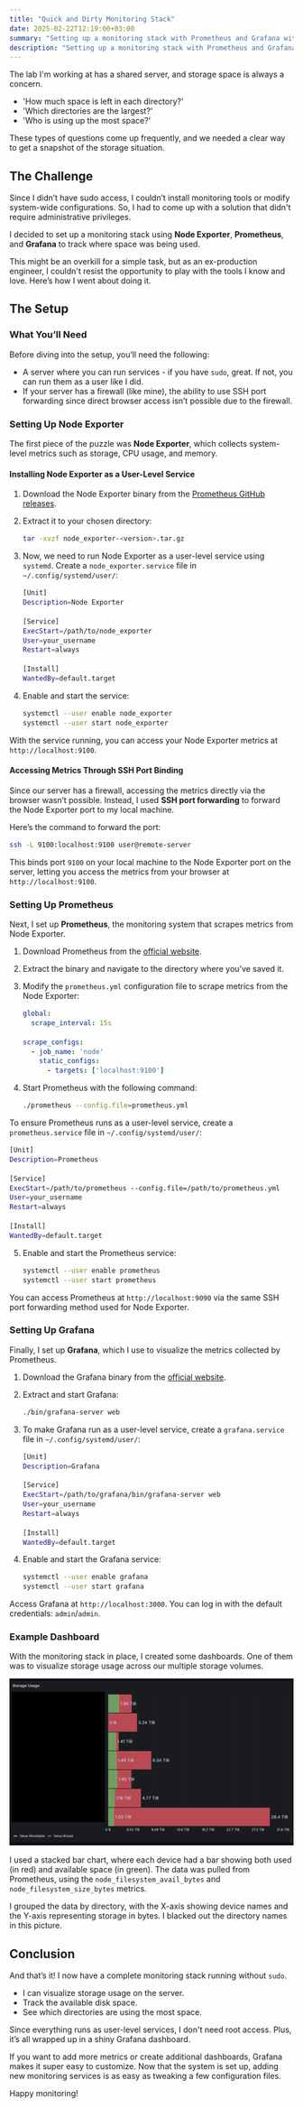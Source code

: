 ```yaml
---
title: "Quick and Dirty Monitoring Stack"
date: 2025-02-22T12:19:00+03:00
summary: "Setting up a monitoring stack with Prometheus and Grafana without sudo."
description: "Setting up a monitoring stack with Prometheus and Grafana without sudo."
---
```

The lab I'm working at has a shared server, and storage space is always a concern.
- 'How much space is left in each directory?' 
- 'Which directories are the largest?' 
- 'Who is using up the most space?' 

These types of questions come up frequently, and we needed a clear way to get a snapshot of the storage situation.

## The Challenge

Since I didn’t have sudo access, I couldn’t install monitoring tools or modify system-wide configurations. So, I had to come up with a solution that didn't require administrative privileges.

I decided to set up a monitoring stack using **Node Exporter**, **Prometheus**, and **Grafana** to track where space was being used. 

This might be an overkill for a simple task, but as an ex-production engineer, I couldn't resist the opportunity to play with the tools I know and love. Here’s how I went about doing it.

## The Setup

### What You’ll Need

Before diving into the setup, you’ll need the following:

- A server where you can run services - if you have `sudo`, great. If not, you can run them as a user like I did.
- If your server has a firewall (like mine), the ability to use SSH port forwarding since direct browser access isn’t possible due to the firewall.

### Setting Up Node Exporter

The first piece of the puzzle was **Node Exporter**, which collects system-level metrics such as storage, CPU usage, and memory. 

#### Installing Node Exporter as a User-Level Service

1. Download the Node Exporter binary from the [Prometheus GitHub releases](https://github.com/prometheus/node_exporter/releases).
2. Extract it to your chosen directory:

   ```bash
   tar -xvzf node_exporter-<version>.tar.gz
   ```

3. Now, we need to run Node Exporter as a user-level service using `systemd`. Create a `node_exporter.service` file in `~/.config/systemd/user/`:

   ```bash
   [Unit]
   Description=Node Exporter

   [Service]
   ExecStart=/path/to/node_exporter
   User=your_username
   Restart=always

   [Install]
   WantedBy=default.target
   ```

4. Enable and start the service:

   ```bash
   systemctl --user enable node_exporter
   systemctl --user start node_exporter
   ```

With the service running, you can access your Node Exporter metrics at `http://localhost:9100`.

#### Accessing Metrics Through SSH Port Binding

Since our server has a firewall, accessing the metrics directly via the browser wasn’t possible. Instead, I used **SSH port forwarding** to forward the Node Exporter port to my local machine.

Here’s the command to forward the port:

```bash
ssh -L 9100:localhost:9100 user@remote-server
```

This binds port `9100` on your local machine to the Node Exporter port on the server, letting you access the metrics from your browser at `http://localhost:9100`.

### Setting Up Prometheus

Next, I set up **Prometheus**, the monitoring system that scrapes metrics from Node Exporter.

1. Download Prometheus from the [official website](https://prometheus.io/download/).
2. Extract the binary and navigate to the directory where you’ve saved it.
3. Modify the `prometheus.yml` configuration file to scrape metrics from the Node Exporter:

   ```yaml
   global:
     scrape_interval: 15s

   scrape_configs:
     - job_name: 'node'
       static_configs:
         - targets: ['localhost:9100']
   ```

4. Start Prometheus with the following command:

   ```bash
   ./prometheus --config.file=prometheus.yml
   ```

To ensure Prometheus runs as a user-level service, create a `prometheus.service` file in `~/.config/systemd/user/`:

```bash
[Unit]
Description=Prometheus

[Service]
ExecStart=/path/to/prometheus --config.file=/path/to/prometheus.yml
User=your_username
Restart=always

[Install]
WantedBy=default.target
```

5. Enable and start the Prometheus service:

   ```bash
   systemctl --user enable prometheus
   systemctl --user start prometheus
   ```

You can access Prometheus at `http://localhost:9090` via the same SSH port forwarding method used for Node Exporter.

### Setting Up Grafana

Finally, I set up **Grafana**, which I use to visualize the metrics collected by Prometheus.

1. Download the Grafana binary from the [official website](https://grafana.com/grafana/download).
2. Extract and start Grafana:

   ```bash
   ./bin/grafana-server web
   ```

3. To make Grafana run as a user-level service, create a `grafana.service` file in `~/.config/systemd/user/`:

   ```bash
   [Unit]
   Description=Grafana

   [Service]
   ExecStart=/path/to/grafana/bin/grafana-server web
   User=your_username
   Restart=always

   [Install]
   WantedBy=default.target
   ```

4. Enable and start the Grafana service:

   ```bash
   systemctl --user enable grafana
   systemctl --user start grafana
   ```

Access Grafana at `http://localhost:3000`. You can log in with the default credentials: `admin`/`admin`.

### Example Dashboard
With the monitoring stack in place, I created some dashboards. One of them was to visualize storage usage across our multiple storage volumes. 


![](dashboard.png)

I used a stacked bar chart, where each device had a bar showing both used (in red) and available space (in green). The data was pulled from Prometheus, using the `node_filesystem_avail_bytes` and `node_filesystem_size_bytes` metrics.

I grouped the data by directory, with the X-axis showing device names and the Y-axis representing storage in bytes. I blacked out the directory names in this picture.

## Conclusion
And that’s it! I now have a complete monitoring stack running without `sudo`. 

- I can visualize storage usage on the server.
- Track the available disk space.
- See which directories are using the most space.

Since everything runs as user-level services, I don't need root access. Plus, it’s all wrapped up in a shiny Grafana dashboard.

If you want to add more metrics or create additional dashboards, Grafana makes it super easy to customize. Now that the system is set up, adding new monitoring services is as easy as tweaking a few configuration files.

Happy monitoring!
